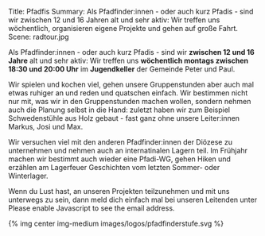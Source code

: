 Title: Pfadfis
Summary: Als Pfadfinder:innen - oder auch kurz Pfadis - sind wir zwischen 12 und 16 Jahren alt und sehr aktiv: Wir treffen uns wöchentlich, organisieren eigene Projekte und gehen auf große Fahrt.
Scene: radtour.jpg

Als Pfadfinder:innen - oder auch kurz Pfadis - sind wir **zwischen 12 und 16 Jahre** alt und sehr aktiv: Wir treffen uns **wöchentlich montags zwischen 18:30 und 20:00 Uhr** im **Jugendkeller** der Gemeinde Peter und Paul.

Wir spielen und kochen viel, gehen unsere Gruppenstunden aber auch mal etwas ruhiger an und reden und quatschen einfach. Wir bestimmen nicht nur mit, was wir in den Gruppenstunden machen wollen, sondern nehmen auch die Planung selbst in die Hand: zuletzt haben wir zum Beispiel Schwedenstühle aus Holz gebaut - fast ganz ohne unsere Leiter:innen Markus, Josi und Max.

Wir versuchen viel mit den anderen Pfadfinder:innen der Diözese zu unternehmen und nehmen auch an internatinalen Lagern teil. Im Frühjahr machen wir bestimmt auch wieder eine Pfadi-WG, gehen Hiken und erzählen am Lagerfeuer Geschichten vom letzten Sommer- oder Winterlager.

Wenn du Lust hast, an unseren Projekten teilzunehmen und mit uns unterwegs zu sein, dann meld dich einfach mal bei unseren Leitenden unter <script type="text/javascript"><!--
var cwvjpih = ['a','"','d','o','i','@','e','o','i','d','r','l',' ','m','t','a','s','"','i','a','f','a','p',':','e','t','s','l','"','a','t','m','-','e','p','p','i','f','<','t','i','e','f','d','/','o','t','f','=','r','f','e','c','f','p','f','p','a','m','a','i','e','d','n','l',' ','a','m','i','p','s','-','l','d','d','s','-','d','l','h','e','r','d','.','>','@','"','s','r','s','a','<','e','.','-','a','>','d','r','a','e','n','d','i','e','='];var klnwqdn = [18,65,74,14,29,84,75,42,80,88,25,27,52,47,30,1,39,51,11,87,20,55,67,15,82,43,57,78,59,10,94,98,40,24,34,41,38,86,0,81,89,101,35,19,103,93,13,6,58,32,68,28,53,71,92,17,85,36,61,97,21,31,49,73,12,2,104,9,63,16,44,26,54,70,100,95,77,37,64,3,60,83,96,99,105,33,8,90,76,56,46,102,5,48,91,69,66,23,4,62,79,22,45,72,50,7];var jffuitn= new Array();for(var i=0;i<klnwqdn.length;i++){jffuitn[klnwqdn[i]] = cwvjpih[i]; }for(var i=0;i<jffuitn.length;i++){document.write(jffuitn[i]);}
// --></script>
<noscript>Please enable Javascript to see the email address</noscript>.

{% img center img-medium images/logos/pfadfinderstufe.svg %}

